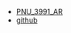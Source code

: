 - [PNU_3991_AR](https://github.com/mojganqaredaqi/PNU_3991_AR)
- [github](https://github.com/mojganqaredaqi)
